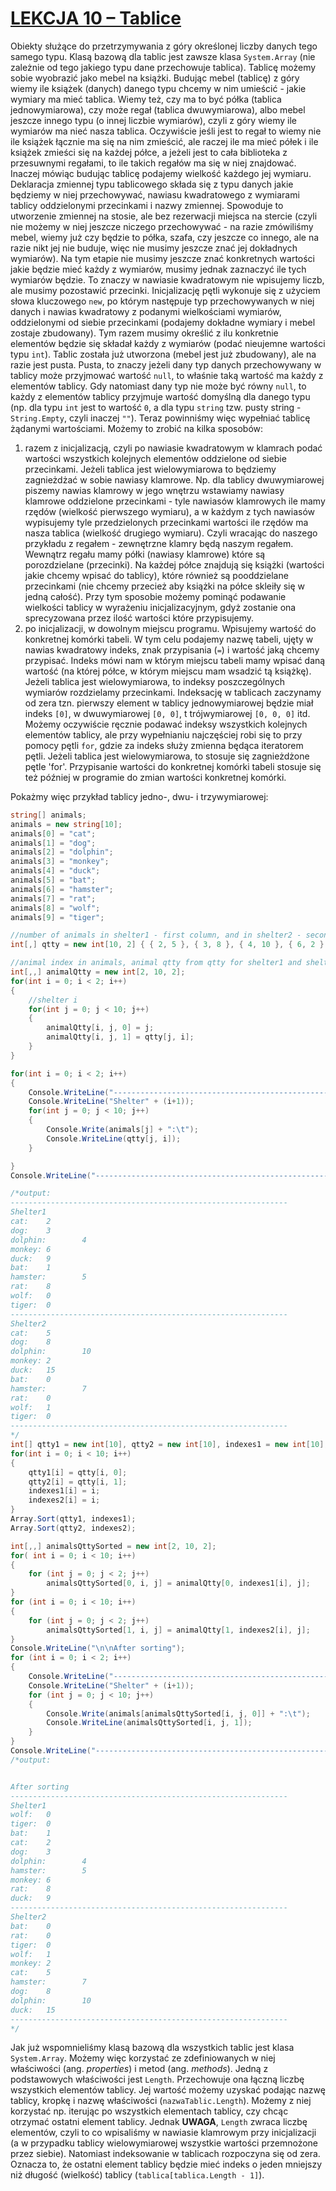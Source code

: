 # [LEKCJA 10 – Tablice](https://kurs.szkoladotneta.pl/zostan-programista-asp-net/tydzien-2-podstawy-jezyka-c/lekcja-10-tablice/)
Obiekty służące do przetrzymywania z góry określonej liczby danych tego samego typu. Klasą bazową dla tablic jest zawsze klasa `System.Array` (nie zależnie od tego jakiego typu dane przechowuje tablica). Tablicę możemy sobie wyobrazić jako mebel na książki. Budując mebel (tablicę) z góry wiemy ile książek (danych) danego typu chcemy w nim umieścić - jakie wymiary ma mieć tablica. Wiemy też, czy ma to być półka (tablica jednowymiarowa), czy może regał (tablica dwuwymiarowa), albo mebel jeszcze innego typu (o innej liczbie wymiarów), czyli z góry wiemy ile wymiarów ma nieć nasza tablica. Oczywiście jeśli jest to regał to wiemy nie ile książek łącznie ma się na nim zmieścić, ale raczej ile ma mieć półek i ile książek zmieści się na każdej półce, a jeżeli jest to cała biblioteka z przesuwnymi regałami, to ile takich regałów ma się w niej znajdować. Inaczej mówiąc budując tablicę podajemy wielkość każdego jej wymiaru. Deklaracja zmiennej typu tablicowego składa się z typu danych jakie będziemy w niej przechowywać, nawiasu kwadratowego z wymiarami tablicy oddzielonymi przecinkami i nazwy zmiennej. Spowoduje to utworzenie zmiennej na stosie, ale bez rezerwacji miejsca na stercie (czyli nie możemy w niej jeszcze niczego przechowywać - na razie zmówiliśmy mebel, wiemy już czy będzie to półka, szafa, czy jeszcze co innego, ale na razie nikt jej nie buduje, więc nie musimy jeszcze znać jej dokładnych wymiarów). Na tym etapie nie musimy jeszcze znać konkretnych wartości jakie będzie mieć każdy z wymiarów, musimy jednak zaznaczyć ile tych wymiarów będzie. To znaczy w nawiasie kwadratowym nie wpisujemy liczb, ale musimy pozostawić przecinki. Inicjalizację pętli wykonuje się z użyciem słowa kluczowego `new`, po którym następuje typ przechowywanych w niej danych i nawias kwadratowy z podanymi wielkościami wymiarów, oddzielonymi od siebie przecinkami (podajemy dokładne wymiary i mebel zostaje zbudowany). Tym razem musimy określić z ilu konkretnie elementów będzie się składał każdy z wymiarów (podać nieujemne wartości typu `int`). Tablic została już utworzona (mebel jest już zbudowany), ale na razie jest pusta. Pusta, to znaczy jeżeli dany typ danych przechowywany w tablicy może przyjmować wartość `null`, to właśnie taką wartość ma każdy z elementów tablicy. Gdy natomiast dany typ nie może być równy `null`, to każdy z elementów tablicy przyjmuje wartość domyślną dla danego typu (np. dla typu `int` jest to wartość `0`, a dla typu `string` tzw. pusty string - `String.Empty`, czyli inaczej `""`). Teraz powinniśmy więc wypełniać tablicę żądanymi wartościami. Możemy to zrobić na kilka sposobów:
1. razem z inicjalizacją, czyli po nawiasie kwadratowym w klamrach podać wartości wszystkich kolejnych elementów oddzielone od siebie przecinkami. Jeżeli tablica jest wielowymiarowa to będziemy zagnieżdżać w sobie nawiasy klamrowe. Np. dla tablicy dwuwymiarowej piszemy nawias klamrowy w jego wnętrzu wstawiamy nawiasy klamrowe oddzielone przecinkami - tyle nawiasów klamrowych ile mamy rzędów (wielkość pierwszego wymiaru), a w każdym z tych nawiasów wypisujemy tyle przedzielonych przecinkami wartości ile rzędów ma nasza tablica (wielkość drugiego wymiaru). Czyli wracając do naszego przykładu z regałem - zewnętrzne klamry będą naszym regałem. Wewnątrz regału mamy półki (nawiasy klamrowe) które są porozdzielane (przecinki). Na każdej półce znajdują się książki (wartości jakie chcemy wpisać do tablicy), które również są pooddzielane przecinkami (nie chcemy przecież aby książki na półce skleiły się w jedną całość). Przy tym sposobie możemy pominąć podawanie wielkości tablicy w wyrażeniu inicjalizacyjnym, gdyż zostanie ona sprecyzowana przez ilość wartości które przypisujemy.
2. po inicjalizacji, w dowolnym miejscu programu. Wpisujemy wartość do konkretnej komórki tabeli. W tym celu podajemy nazwę tabeli, ujęty w nawias kwadratowy indeks, znak przypisania (`=`) i wartość jaką chcemy przypisać. Indeks mówi nam w którym miejscu tabeli mamy wpisać daną wartość (na której półce, w którym miejscu mam wsadzić tą książkę). Jeżeli tablica jest wielowymiarowa, to indeksy poszczególnych wymiarów rozdzielamy przecinkami. Indeksację w tablicach zaczynamy od zera tzn. pierwszy element w tablicy jednowymiarowej będzie miał indeks `[0]`, w dwuwymiarowej `[0, 0]`, t trójwymiarowej `[0, 0, 0]` itd. Możemy oczywiście ręcznie podawać indeksy wszystkich kolejnych elementów tablicy, ale przy wypełnianiu najczęściej robi się to przy pomocy pętli `for`, gdzie za indeks służy zmienna będąca iteratorem pętli. Jeżeli tablica jest wielowymiarowa, to stosuje się zagnieżdżone pętle 'for'. Przypisanie wartości do konkretnej komórki tabeli stosuje się też później w programie do zmian wartości konkretnej komórki.

Pokażmy więc przykład tablicy jedno-, dwu- i trzywymiarowej:

```csharp =
string[] animals;
animals = new string[10];
animals[0] = "cat";
animals[1] = "dog";
animals[2] = "dolphin";
animals[3] = "monkey";
animals[4] = "duck";
animals[5] = "bat";
animals[6] = "hamster";
animals[7] = "rat";
animals[8] = "wolf";
animals[9] = "tiger";

//number of animals in shelter1 - first column, and in shelter2 - second column
int[,] qtty = new int[10, 2] { { 2, 5 }, { 3, 8 }, { 4, 10 }, { 6, 2 }, { 9, 15 }, { 1, 0 }, { 5, 7 }, { 8, 0 }, { 0, 1 }, { 0, 0 } };

//animal index in animals, animal qtty from qtty for shelter1 and shelter2
int[,,] animalQtty = new int[2, 10, 2];
for(int i = 0; i < 2; i++)
{
	//shelter i
	for(int j = 0; j < 10; j++)
	{
		animalQtty[i, j, 0] = j;
		animalQtty[i, j, 1] = qtty[j, i];
	}
}

for(int i = 0; i < 2; i++)
{
	Console.WriteLine("--------------------------------------------------------------");
	Console.WriteLine("Shelter" + (i+1));
	for(int j = 0; j < 10; j++)
	{
		Console.Write(animals[j] + ":\t");
		Console.WriteLine(qtty[j, i]);
	}

}
Console.WriteLine("--------------------------------------------------------------");

/*output:
--------------------------------------------------------------
Shelter1
cat:    2
dog:    3
dolphin:        4
monkey: 6
duck:   9
bat:    1
hamster:        5
rat:    8
wolf:   0
tiger:  0
--------------------------------------------------------------
Shelter2
cat:    5
dog:    8
dolphin:        10
monkey: 2
duck:   15
bat:    0
hamster:        7
rat:    0
wolf:   1
tiger:  0
--------------------------------------------------------------
*/
int[] qtty1 = new int[10], qtty2 = new int[10], indexes1 = new int[10], indexes2 = new int[10];
for(int i = 0; i < 10; i++)
{
	qtty1[i] = qtty[i, 0];
	qtty2[i] = qtty[i, 1];
	indexes1[i] = i;
	indexes2[i] = i;
}
Array.Sort(qtty1, indexes1);
Array.Sort(qtty2, indexes2);

int[,,] animalsQttySorted = new int[2, 10, 2];
for( int i = 0; i < 10; i++)
{
	for (int j = 0; j < 2; j++)
		animalsQttySorted[0, i, j] = animalQtty[0, indexes1[i], j];
}
for (int i = 0; i < 10; i++)
{
	for (int j = 0; j < 2; j++)
		animalsQttySorted[1, i, j] = animalQtty[1, indexes2[i], j];
}
Console.WriteLine("\n\nAfter sorting");
for (int i = 0; i < 2; i++)
{
	Console.WriteLine("--------------------------------------------------------------");
	Console.WriteLine("Shelter" + (i+1));
	for (int j = 0; j < 10; j++)
	{
		Console.Write(animals[animalsQttySorted[i, j, 0]] + ":\t");
		Console.WriteLine(animalsQttySorted[i, j, 1]);
	}
}
Console.WriteLine("--------------------------------------------------------------");
/*output:


After sorting
--------------------------------------------------------------
Shelter1
wolf:   0
tiger:  0
bat:    1
cat:    2
dog:    3
dolphin:        4
hamster:        5
monkey: 6
rat:    8
duck:   9
--------------------------------------------------------------
Shelter2
bat:    0
rat:    0
tiger:  0
wolf:   1
monkey: 2
cat:    5
hamster:        7
dog:    8
dolphin:        10
duck:   15
--------------------------------------------------------------
*/

```

Jak już wspomnieliśmy klasą bazową dla wszystkich tablic jest klasa `System.Array`. Możemy więc korzystać ze zdefiniowanych w niej właściwości (ang. _properties_) i metod (ang. _methods_). Jedną z podstawowych  właściwości jest `Length`. Przechowuje ona łączną liczbę wszystkich elementów tablicy. Jej wartość możemy uzyskać podając nazwę tablicy, kropkę i nazwę właściwości (`nazwaTablic.Length`). Możemy z niej korzystać np. iterując po wszystkich elementach tablicy, czy chcąc otrzymać ostatni element tablicy. Jednak **UWAGA**, `Length` zwraca liczbę elementów, czyli to co wpisaliśmy w nawiasie klamrowym przy inicjalizacji (a w przypadku tablicy wielowymiarowej wszystkie wartości przemnożone przez siebie). Natomiast indeksowanie w tablicach rozpoczyna się od zera. Oznacza to, że ostatni element tablicy będzie mieć indeks o jeden mniejszy niż długość (wielkość) tablicy (`tablica[tablica.Length - 1]`).
